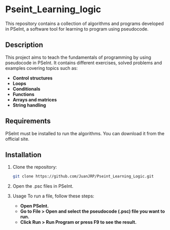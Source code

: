 # Pseint_Learning_logic

This repository contains a collection of algorithms and programs developed in PSeInt, a software tool for learning to program using pseudocode.

## Description

This project aims to teach the fundamentals of programming by using pseudocode in PSeInt. It contains different exercises, solved problems and examples covering topics such as:

- **Control structures**
- **Loops**
- **Conditionals**
- **Functions**
- **Arrays and matrices**
- **String handling**

##  Requirements

PSeInt must be installed to run the algorithms. You can download it from the official site.

## Installation

1. Clone the repository:

   ```bash
   git clone https://github.com/JuanJRP/Pseint_Learning_Logic.git

2. Open the .psc files in PSeInt.

3. Usage
    To run a file, follow these steps:

    - **Open PSeInt.**
    - **Go to File > Open and select the pseudocode (.psc) file you want to run.**
    - **Click Run > Run Program or press F9 to see the result.**